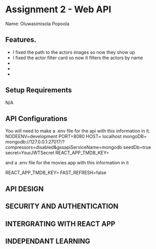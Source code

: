 # Assignment 2 - Web API

Name: Oluwasimisola Popoola

## Features. 

+ I fixed the path to the actors images so now they show up
+ I fixed the actor filter card so now it filters the actors by name
+
+
+

## Setup Requirements 

N/A

## API Configurations

You will need to make a .env file for the api with this information in it. 
NODEENV=development
PORT=8080
HOST= localhost
mongoDB= mongodb://127.0.0.1:27017/?compressors=disabled&gssapiServiceName=mongodb
seedDb=true
secret=YourJWTSecret
REACT_APP_TMDB_KEY=

and a .env file for the movies app with this information in it 

REACT_APP_TMDB_KEY=
FAST_REFRESH=false

## API DESIGN

## SECURITY AND AUTHENTICATION

## INTERGRATING WITH REACT APP

## INDEPENDANT LEARNING